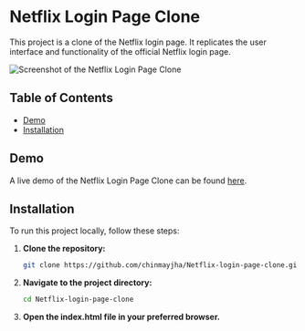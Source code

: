 # Netflix Login Page Clone

This project is a clone of the Netflix login page. It replicates the user interface and functionality of the official Netflix login page.

![Screenshot of the Netflix Login Page Clone](https://i.postimg.cc/6qytX4CQ/image.png)

## Table of Contents

- [Demo](#demo)
- [Installation](#installation)

## Demo

A live demo of the Netflix Login Page Clone can be found [here](https://codepen.io/itschinmayjha/live/poGKpvW).

## Installation

To run this project locally, follow these steps:

1. **Clone the repository:**
   ```bash
   git clone https://github.com/chinmayjha/Netflix-login-page-clone.git
2. **Navigate to the project directory:**

   ```bash
   cd Netflix-login-page-clone
3. **Open the index.html file in your preferred browser.**
```
